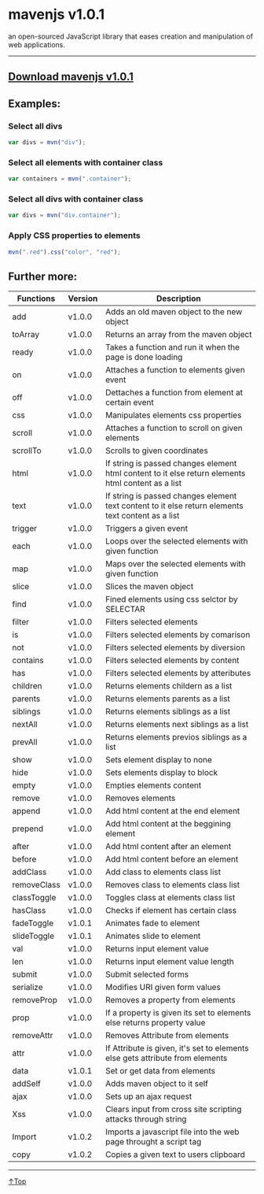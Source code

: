# mavenjs v1.0.1
an open-sourced JavaScript library that eases creation and manipulation of web applications.

---
[Download mavenjs v1.0.1](https://github.com/Mohamedsalem80/mavenjs/archive/refs/tags/v1.0.1.zip)
---

## Examples:

### Select all divs 
```js
var divs = mvn("div");
```

### Select all elements with container class
```js
var containers = mvn(".container");
```
### Select all divs with container class
```js
var divs = mvn("div.container");
```

### Apply CSS properties to elements
```js
mvn(".red").css("color", "red");
```
## Further more:

| Functions  | Version   | Description |
| ---------- | --------- | ----------- |
| add | v1.0.0 | Adds an old maven object to the new object |
| toArray | v1.0.0 | Returns an array from the maven object |
| ready | v1.0.0 | Takes a function and run it when the page is done loading |
| on | v1.0.0 | Attaches a function to elements given event  |
| off | v1.0.0 | Dettaches a function from element at certain event  |
| css | v1.0.0 | Manipulates elements css properties |
| scroll | v1.0.0 | Attaches a function to scroll on given elements |
| scrollTo | v1.0.0 | Scrolls to given coordinates |
| html | v1.0.0 | If string is passed changes element html content to it else return elements html content as a list |
| text | v1.0.0 | If string is passed changes element text content to it else return elements text content as a list |
| trigger | v1.0.0 | Triggers a given event |
| each | v1.0.0 | Loops over the selected elements with given function |
| map | v1.0.0 | Maps over the selected elements with given function |
| slice | v1.0.0 | Slices the maven object |
| find | v1.0.0 | Fined elements using css selctor by SELECTAR |
| filter | v1.0.0 | Filters selected elements |
| is | v1.0.0 | Filters selected elements by comarison |
| not | v1.0.0 | Filters selected elements by diversion |
| contains | v1.0.0 | Filters selected elements by content |
| has | v1.0.0 | Filters selected elements by atteributes |
| children | v1.0.0 | Returns elements childern as a list |
| parents | v1.0.0 | Returns elements parents as a list |
| siblings | v1.0.0 | Returns elements siblings as a list |
| nextAll | v1.0.0 | Returns elements next siblings as a list |
| prevAll | v1.0.0 | Returns elements previos siblings as a list |
| show | v1.0.0 | Sets element display to none |
| hide | v1.0.0 | Sets elements display to block |
| empty | v1.0.0 | Empties elements content |
| remove | v1.0.0 | Removes elements |
| append | v1.0.0 | Add html content at the end element |
| prepend | v1.0.0 | Add html content at the beggining element |
| after | v1.0.0 | Add html content after an element |
| before | v1.0.0 | Add html content before an element |
| addClass | v1.0.0 | Add class to elements class list |
| removeClass | v1.0.0 | Removes class to elements class list |
| classToggle | v1.0.0 | Toggles class at elements class list |
| hasClass | v1.0.0 | Checks if element has certain class |
| fadeToggle | v1.0.1 | Animates fade to element |
| slideToggle | v1.0.1 | Animates slide to element |
| val | v1.0.0 | Returns input element value |
| len | v1.0.0 | Returns input element value length |
| submit | v1.0.0 | Submit selected forms |
| serialize | v1.0.0 | Modifies URI given form values |
| removeProp | v1.0.0 | Removes a property from elements |
| prop | v1.0.0 | If a property is given its set to elements else returns property value |
| removeAttr | v1.0.0 | Removes Attribute from elements |
| attr | v1.0.0 | If Attribute is given, it's set to elements else gets attribute from elements |
| data | v1.0.1 | Set or get data from elements |
| addSelf | v1.0.0 | Adds maven object to it self |
| ajax | v1.0.0 | Sets up an ajax request |
| Xss | v1.0.0 | Clears input from cross site scripting attacks through string |
| Import | v1.0.2 | Imports a javascript file into the web page throught a script tag |
| copy | v1.0.2 | Copies a given text to users clipboard |

---

[↑Top](https://github.com/Mohamedsalem80/mavenjs/tree/main#mavenjs-v100)
